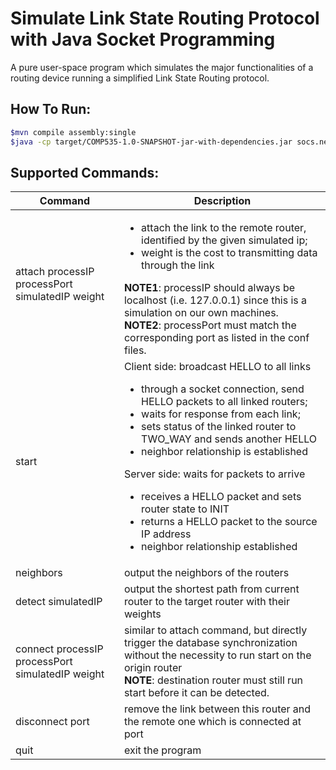 # Simulate Link State Routing Protocol with Java Socket Programming

A pure user-space program which simulates the major functionalities of a routing device running a simplified Link State Routing protocol.

## How To Run:

```bash
$mvn compile assembly:single
$java -cp target/COMP535-1.0-SNAPSHOT-jar-with-dependencies.jar socs.network.Main conf/router1.conf

```

## Supported Commands:

| Command   | Description                                                                                                                                                                                                                                                |
|-----------|------------------------------------------------------------------------------------------------------------------------------------------------------------------------------------------------------------------------------------------------------------|
| attach processIP processPort simulatedIP weight   | <ul><li> attach the link to the remote router, identified by the given simulated ip; </li><li> weight is the cost to transmitting data through the link</li></ul> **NOTE1**: processIP should always be localhost (i.e. 127.0.0.1) since this is a simulation on our own machines. </br>**NOTE2**: processPort must match the corresponding port as listed in the conf files.|
| start     | Client side: broadcast HELLO to all links <ul><li>through a socket connection, send HELLO packets to all linked routers;</li><li>waits for response from each link;</li><li>sets status of the linked router to TWO_WAY and sends another HELLO </li><li>neighbor relationship is established</li></ul> Server side: waits for packets to arrive <ul><li>receives a HELLO packet and sets router state to INIT</li><li>returns a HELLO packet to the source IP address</li><li>neighbor relationship established</li></ul>                                                                                                                                                                                                                          |
| neighbors | output the neighbors of the routers                                                                                                                                                                                                                        |
| detect simulatedIP | output the shortest path from current router to the target router with their weights                                                                                                                                                                                                                        |
| connect processIP processPort simulatedIP weight | similar to attach command, but directly trigger the database synchronization without the necessity to run start on the origin router </br>**NOTE**: destination router must still run start before it can be detected. |
| disconnect port | remove the link between this router and the remote one which is connected at port |
| quit | exit the program |
